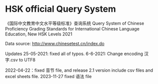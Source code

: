 # HSK official Query System
《国际中文教育中文水平等级标准》查询系统 Query System of Chinese Proficiency Grading Standards for International Chinese Language Education, New HSK Levels 2021

Data source:
http://www.chinesetest.cn/index.do

Updates
25-05-2021: fixed all of typos.
6-6-2021: Change encoding 汉字.csv to UTF8

2022-04-22：fixed 音节 file, and release 2.1 version include csv files and excel sheets file.
2023-11-27 fixed 语法 file
